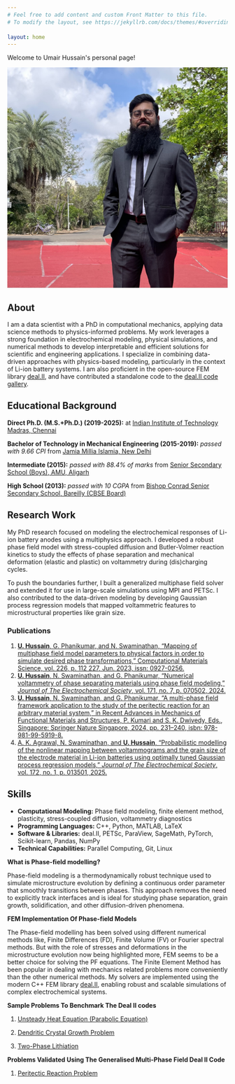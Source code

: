 ```yaml
---
# Feel free to add content and custom Front Matter to this file.
# To modify the layout, see https://jekyllrb.com/docs/themes/#overriding-theme-defaults

layout: home
---
```

Welcome to Umair Hussain's personal page!

![Umair Hussain](/images/dp2.jpg)

## About
I am a data scientist with a PhD in computational mechanics, applying data science methods to physics-informed problems. My work leverages a strong foundation in electrochemical modeling, physical simulations, and numerical methods to develop interpretable and efficient solutions for scientific and engineering applications. I specialize in combining data-driven approaches with physics-based modeling, particularly in the context of Li-ion battery systems. I am also proficient in the open-source FEM library [deal.II](https://www.dealii.org/), and have contributed a standalone code to the [deal.II code gallery](https://www.dealii.org/current/doxygen/deal.II/code_gallery_Crystal_Growth_Phase_Field_Model.html).

## Educational Background
**Direct Ph.D. (M.S.+Ph.D.) (2019-2025):** at [Indian Institute of Technology Madras, Chennai](https://mech.iitm.ac.in/meiitm/)

**Bachelor of Technology in Mechanical Engineering (2015-2019):** *passed with 9.66 CPI* from [Jamia Millia Islamia, New Delhi](https://www.jmi.ac.in/mechanical)

**Intermediate (2015):** *passed with 88.4% of marks* from [Senior Secondary School (Boys), AMU, Aligarh](https://www.amu.ac.in/schools/saiyyid-hamid-senior-secondary-school-boys/home-page)

**High School (2013):** *passed with 10 CGPA* from [Bishop Conrad Senior Secondary School, Bareilly (CBSE Board)](https://bcsbareilly.com/)

## Research Work
My PhD research focused on modeling the electrochemical responses of Li-ion battery anodes using a multiphysics approach. I developed a robust phase field model with stress-coupled diffusion and Butler-Volmer reaction kinetics to study the effects of phase separation and mechanical deformation (elastic and plastic) on voltammetry during (dis)charging cycles. 

To push the boundaries further, I built a generalized multiphase field solver and extended it for use in large-scale simulations using MPI and PETSc. I also contributed to the data-driven modeling by developing Gaussian process regression models that mapped voltammetric features to microstructural properties like grain size.

### Publications
1. [**U. Hussain**, G. Phanikumar, and N. Swaminathan, “Mapping of multiphase field model parameters to physical factors in order to simulate desired phase transformations,” Computational Materials Science, vol. 226, p. 112 227, Jun. 2023, issn: 0927-0256.](https://doi.org/10.1016/J.COMMATSCI.2023.112227)
2. [**U. Hussain**, N. Swaminathan, and G. Phanikumar, “Numerical voltammetry of phase separating materials using phase field modeling,” *Journal of The Electrochemical Society*, vol. 171, no. 7, p. 070502, 2024.](https://doi.org/10.1149/1945-7111/ad59cc)
3. [**U. Hussain**, N. Swaminathan, and G. Phanikumar, “A multi-phase field framework application to the study of the peritectic reaction for an arbitrary material system,” in Recent Advances in Mechanics of Functional Materials and Structures, P. Kumari and S. K. Dwivedy, Eds., Singapore: Springer Nature Singapore, 2024, pp. 231–240, isbn: 978-981-99-5919-8.](https://doi.org/10.1007/978-981-99-5919-8_20)
4. [A. K. Agrawal, N. Swaminathan, and **U. Hussain**, “Probabilistic modelling of the nonlinear mapping between voltammograms and the grain size of the electrode material in Li-ion batteries using optimally tuned Gaussian process regression models,” *Journal of The Electrochemical Society*, vol. 172, no. 1, p. 013501, 2025.](https://doi.org/10.1149/1945-7111/ada0b6)



## Skills
- **Computational Modeling:** Phase field modeling, finite element method, plasticity, stress-coupled diffusion, voltammetry diagnostics
- **Programming Languages:** C++, Python, MATLAB, LaTeX
- **Software & Libraries:** deal.II, PETSc, ParaView, SageMath, PyTorch, Scikit-learn, Pandas, NumPy
- **Technical Capabilities:** Parallel Computing, Git, Linux

**What is Phase-field modelling?**

Phase-field modeling is a thermodynamically robust technique used to simulate microstructure evolution by defining a continuous order parameter that smoothly transitions between phases. This approach removes the need to explicitly track interfaces and is ideal for studying phase separation, grain growth, solidification, and other diffusion-driven phenomena.


**FEM Implementation Of Phase-field Models**

The Phase-field modelling has been solved using different numerical methods like, Finite Differences (FD), Finite Volume (FV) or Fourier spectral methods. But with
the role of stresses and deformations in the microstructure evolution now being highlighted more, FEM seems to be a better choice for solving the PF equations.
The Finite Element Method has been popular in dealing with mechanics related problems more conveniently than the other numerical methods. My solvers are implemented using the modern C++ FEM library [deal.II](https://www.dealii.org/), enabling robust and scalable simulations of complex electrochemical systems.

**Sample Problems To Benchmark The Deal II codes**

1. [Unsteady Heat Equation (Parabolic Equation)](https://umairhussaincmm.github.io/heat-equation/)

2. [Dendritic Crystal Growth Problem](https://umairhussaincmm.github.io/kobayashi/)

3. [Two-Phase Lithiation](https://umairhussaincmm.github.io/2phaselith/)

**Problems Validated Using The Generalised Multi-Phase Field Deal II Code**

1. [Peritectic Reaction Problem](https://umairhussaincmm.github.io/peritectic/)
